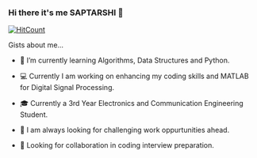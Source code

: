 ### Hi there it's me SAPTARSHI 👋

[![HitCount](http://hits.dwyl.com/Saptarshi-prog/Saptarshi-prog.svg)](http://hits.dwyl.com/Saptarshi-prog/Saptarshi-prog)

Gists about me...

 - 🌱 I’m currently learning Algorithms, Data Structures and Python.
 
 - :computer: Currently I am working on enhancing my coding skills and MATLAB for Digital Signal Processing.
 
 - :mortar_board: Currently a 3rd Year Electronics and Communication Engineering Student.
 
 - :dart: I am always looking for challenging work oppurtunities ahead.
 
 - :two_men_holding_hands: Looking for collaboration in coding interview preparation.
 
 
 
 
 
 

<!--
**Saptarshi-prog/Saptarshi-prog** is a ✨ _special_ ✨ repository because its `README.md` (this file) appears on your GitHub profile.

Here are some ideas to get you started:

- 🔭 I’m currently working on ...
- 🌱 I’m currently learning ...
- 👯 I’m looking to collaborate on ...
- 🤔 I’m looking for help with ...
- 💬 Ask me about ...
- 📫 How to reach me: ...
- 😄 Pronouns: ...
- ⚡ Fun fact: ...
-->
